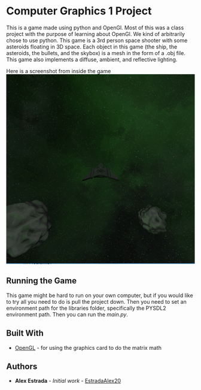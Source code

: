 # Computer Graphics 1 Project

This is a game made using python and OpenGl. Most of this was a class project with the purpose of learning about OpenGl. We kind of arbitrarily chose to use python. This game is a 3rd person space shooter with some asteroids floating in 3D space. Each object in this game (the ship, the asteroids, the bullets, and the skybox) is a mesh in the form of a .obj file. This game also implements a diffuse, ambient, and reflective lighting. 

Here is a screenshot from inside the game
![picture](https://github.com/EstradaAlex20/Computer-Graphics-1-Project/blob/master/InGame.png)

## Running the Game

This game might be hard to run on your own computer, but if you would like to try all you need to do is pull the project down. Then you need to set an environment path for the libraries folder, specifically the PYSDL2 environment path. Then you can run the *main.py*.

## Built With

* [OpenGL](https://www.opengl.org/) - for using the graphics card to do the matrix math

## Authors

* **Alex Estrada** - *Initial work* - [EstradaAlex20](https://github.com/EstradaAlex20)
